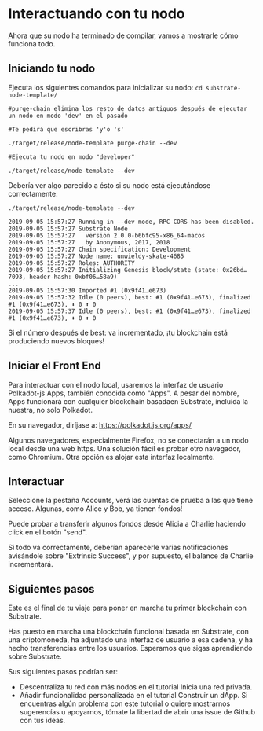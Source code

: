 # Interactuando con tu nodo

Ahora que su nodo ha terminado de compilar, vamos a mostrarle cómo funciona todo.

## Iniciando tu nodo

Ejecuta los siguientes comandos para inicializar su nodo:
`cd substrate-node-template/`

`#purge-chain elimina los resto de datos antiguos después de ejecutar un nodo en modo 'dev' en el pasado`

`#Te pedirá que escribras 'y'o 's'`

`./target/release/node-template purge-chain --dev`

`#Ejecuta tu nodo en modo "developer"` 

`./target/release/node-template --dev`

Debería ver algo parecido a ésto si su nodo está ejecutándose correctamente:

`./target/release/node-template --dev`

~~~
2019-09-05 15:57:27 Running in --dev mode, RPC CORS has been disabled.
2019-09-05 15:57:27 Substrate Node
2019-09-05 15:57:27   version 2.0.0-b6bfc95-x86_64-macos
2019-09-05 15:57:27   by Anonymous, 2017, 2018
2019-09-05 15:57:27 Chain specification: Development
2019-09-05 15:57:27 Node name: unwieldy-skate-4685
2019-09-05 15:57:27 Roles: AUTHORITY
2019-09-05 15:57:27 Initializing Genesis block/state (state: 0x26bd…7093, header-hash: 0xbf06…58a9)
...
2019-09-05 15:57:30 Imported #1 (0x9f41…e673)
2019-09-05 15:57:32 Idle (0 peers), best: #1 (0x9f41…e673), finalized #1 (0x9f41…e673), ⬇ 0 ⬆ 0
2019-09-05 15:57:37 Idle (0 peers), best: #1 (0x9f41…e673), finalized #1 (0x9f41…e673), ⬇ 0 ⬆ 0
~~~ 

Si el número después de best: va incrementado, ¡tu blockchain está produciendo nuevos bloques!

## Iniciar el Front End

Para interactuar con el nodo local, usaremos la interfaz de usuario Polkadot-js Apps, también conocida como "Apps". A pesar del nombre, Apps funcionará con cualquier blockchain basadaen Substrate, incluida la nuestra, no solo Polkadot.

En su navegador, diríjase a:
https://polkadot.js.org/apps/

Algunos navegadores, especialmente Firefox, no se conectarán a un nodo local desde una web https. Una solución fácil es probar otro navegador, como Chromium. Otra opción es alojar esta interfaz localmente.

## Interactuar

Seleccione la pestaña Accounts, verá las cuentas de prueba a las que tiene acceso. Algunas, como Alice y Bob, ya tienen fondos!

Puede probar a transferir algunos fondos desde Alicia a Charlie haciendo click en el botón "send".

Si todo va correctamente, deberían aparecerle varias notificaciones avisándole sobre "Extrinsic Success", y por supuesto, el balance de Charlie incrementará.

## Siguientes pasos

Este es el final de tu viaje para poner en marcha tu primer blockchain con Substrate.

Has puesto en marcha una blockchain funcional basada en Substrate, con una criptomoneda, ha adjuntado una interfaz de usuario a esa cadena, y ha hecho transferencias entre los usuarios. Esperamos que sigas aprendiendo sobre Substrate.

Sus siguientes pasos podrían ser:
- Descentraliza tu red con más nodos en el tutorial Inicia una red privada.
- Añadir funcionalidad personalizada en el tutorial Construir un dApp.
Si encuentras algún problema con este tutorial o quiere mostrarnos sugerencías u apoyarnos, tómate la libertad de abrir una issue de Github con tus ideas.